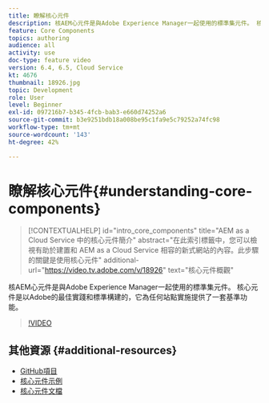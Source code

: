 ```yaml
---
title: 瞭解核心元件
description: 核AEM心元件是與Adobe Experience Manager一起使用的標準集元件。 核心元件是以Adobe的最佳實踐和標準構建的，它為任何站點實施提供了一套基準功能。
feature: Core Components
topics: authoring
audience: all
activity: use
doc-type: feature video
version: 6.4, 6.5, Cloud Service
kt: 4676
thumbnail: 18926.jpg
topic: Development
role: User
level: Beginner
exl-id: 097216b7-b345-4fcb-bab3-e660d74252a6
source-git-commit: b3e9251bdb18a008be95c1fa9e5c79252a74fc98
workflow-type: tm+mt
source-wordcount: '143'
ht-degree: 42%

---
```


# 瞭解核心元件{#understanding-core-components}

>[!CONTEXTUALHELP]
>id="intro_core_components"
>title="AEM as a Cloud Service 中的核心元件簡介"
>abstract="在此索引標籤中，您可以檢視有助於建置和 AEM as a Cloud Service 相容的新式網站的內容。此步驟的關鍵是使用核心元件"
>additional-url="https://video.tv.adobe.com/v/18926" text="核心元件概觀"

核AEM心元件是與Adobe Experience Manager一起使用的標準集元件。 核心元件是以Adobe的最佳實踐和標準構建的，它為任何站點實施提供了一套基準功能。

>[!VIDEO](https://video.tv.adobe.com/v/18926?quality=12&learn=on)

## 其他資源 {#additional-resources}

* [GitHub項目](https://github.com/adobe/aem-core-wcm-components)
* [核心元件示例](https://www.aemcomponents.dev/)
* [核心元件文檔](https://experienceleague.adobe.com/docs/experience-manager-core-components/using/introduction.html)
